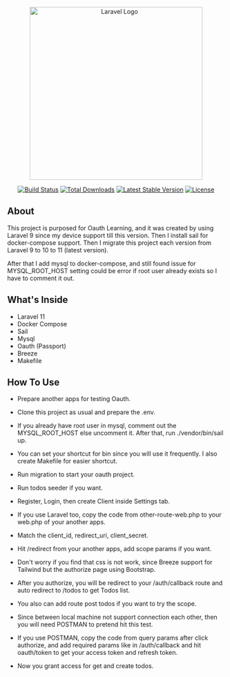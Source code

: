 <p align="center"><a href="https://laravel.com" target="_blank"><img src="https://raw.githubusercontent.com/laravel/art/master/logo-lockup/5%20SVG/2%20CMYK/1%20Full%20Color/laravel-logolockup-cmyk-red.svg" width="400" alt="Laravel Logo"></a></p>

<p align="center">
<a href="https://github.com/laravel/framework/actions"><img src="https://github.com/laravel/framework/workflows/tests/badge.svg" alt="Build Status"></a>
<a href="https://packagist.org/packages/laravel/framework"><img src="https://img.shields.io/packagist/dt/laravel/framework" alt="Total Downloads"></a>
<a href="https://packagist.org/packages/laravel/framework"><img src="https://img.shields.io/packagist/v/laravel/framework" alt="Latest Stable Version"></a>
<a href="https://packagist.org/packages/laravel/framework"><img src="https://img.shields.io/packagist/l/laravel/framework" alt="License"></a>
</p>

## About

This project is purposed for Oauth Learning, and it was created by using Laravel 9 since my device support till this version. Then I install sail for docker-compose support. Then I migrate this project each version from Laravel 9 to 10 to 11 (latest version).

After that I add mysql to docker-compose, and still found issue for MYSQL_ROOT_HOST setting could be error if root user already exists so I have to comment it out.

## What's Inside

-   Laravel 11
-   Docker Compose
-   Sail
-   Mysql
-   Oauth (Passport)
-   Breeze
-   Makefile

## How To Use

-   Prepare another apps for testing Oauth.
-   Clone this project as usual and prepare the .env.
-   If you already have root user in mysql, comment out the MYSQL_ROOT_HOST else uncomment it. After that, run ./vendor/bin/sail up.
-   You can set your shortcut for bin since you will use it frequently. I also create Makefile for easier shortcut.
-   Run migration to start your oauth project.
-   Run todos seeder if you want.
-   Register, Login, then create Client inside Settings tab.
-   If you use Laravel too, copy the code from other-route-web.php to your web.php of your another apps.
-   Match the client_id, redirect_uri, client_secret.
-   Hit /redirect from your another apps, add scope params if you want.
-   Don't worry if you find that css is not work, since Breeze support for Tailwind but the authorize page using Bootstrap.
-   After you authorize, you will be redirect to your /auth/callback route and auto redirect to /todos to get Todos list.
-   You also can add route post todos if you want to try the scope.

-   Since between local machine not support connection each other, then you will need POSTMAN to pretend hit this test.
-   If you use POSTMAN, copy the code from query params after click authorize, and add required params like in /auth/callback and hit oauth/token to get your access token and refresh token.
-   Now you grant access for get and create todos.
